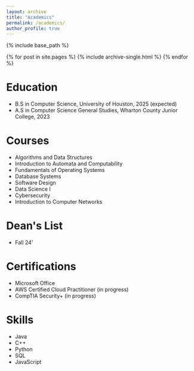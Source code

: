 ```yaml
---
layout: archive
title: "Academics"
permalink: /academics/
author_profile: true
---
```


{% include base_path %}

{% for post in site.pages %}
  {% include archive-single.html %}
{% endfor %}

Education
=========
* B.S in Computer Science, University of Houston, 2025 (expected)
* A.S in Computer Science General Studies, Wharton County Junior College, 2023

Courses 
=======
* Algorithms and Data Structures
* Introduction to Automata and Computability
* Fundamentals of Operating Systems
* Database Systems
* Software Design
* Data Science I
* Cybersecurity
* Introduction to Computer Networks

Dean's List
===========
* Fall 24'

Certifications
==============
* Microsoft Office
* AWS Certified Cloud Practitioner (in progress)
* CompTIA Security+ (in progress)

Skills
======
* Java
* C++
* Python
* SQL
* JavaScript
